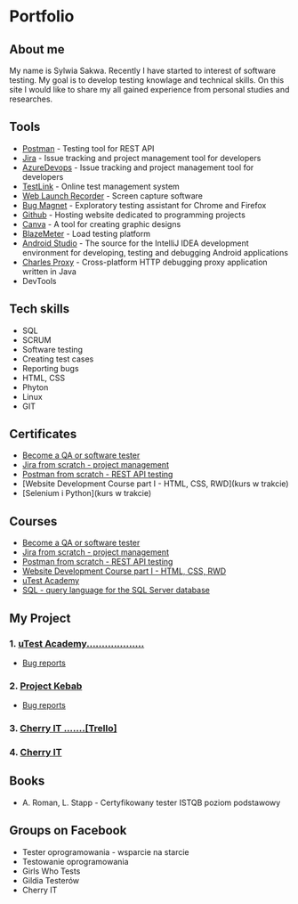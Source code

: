 # Portfolio

## About me

My name is Sylwia Sakwa. Recently I have started to interest of software testing. My goal is to develop testing knowlage and technical skills. On this site I would like to share my all gained experience from personal studies and researches.

## Tools
* [Postman](https://www.postman.com) - Testing tool for REST API
* [Jira](https://www.atlassian.com/software/jira0) - Issue tracking and project management tool for developers
* [AzureDevops](https://azure.microsoft.com/pl-pl/products/devops/#overview) - Issue tracking and project management tool for developers
* [TestLink](https://testlink.org/) - Online test management system
* [Web Launch Recorder](https://screencast-o-matic.com/screen-recorder) - Screen capture software
* [Bug Magnet](https://chrome.google.com/webstore/detail/bug-magnet/efhedldbjahpgjcneebmbolkalbhckfi?hl=pl) - Exploratory testing assistant for Chrome and Firefox
* [Github](https://github.com/) - Hosting website dedicated to programming projects
* [Canva](https://www.canva.com/) - A tool for creating graphic designs
* [BlazeMeter](https://www.blazemeter.com/) - Load testing platform
* [Android Studio](https://developer.android.com/studio) - The source for the IntelliJ IDEA development environment for developing, testing and debugging Android applications
* [Charles Proxy](https://www.charlesproxy.com/) - Cross-platform HTTP debugging proxy application written in Java
* DevTools

## Tech skills

* SQL
* SCRUM
* Software testing
* Creating test cases
* Reporting bugs
* HTML, CSS
* Phyton
* Linux
* GIT

## Certificates

* [Become a QA or software tester](https://www.udemy.com/certificate/UC-c2c66487-fa4b-4e97-936d-449274b35055/)
* [Jira from scratch - project management](https://www.udemy.com/certificate/UC-20d54e62-1c30-4e89-afc1-ea4109db748f/)
* [Postman from scratch - REST API testing](https://www.udemy.com/certificate/UC-bd9b4ac1-0f5e-45f9-b028-e682cc4bc1e9/)
* [Website Development Course part I - HTML, CSS, RWD](kurs w trakcie)
* [Selenium i Python](kurs w trakcie)

## Courses

* [Become a QA or software tester](https://www.udemy.com/course/zostan-qa-od-zera/)
* [Jira from scratch - project management](https://www.udemy.com/course/kurs-jira-od-podstaw-zarzadzanie-projektami/)
* [Postman from scratch - REST API testing](https://www.udemy.com/course/postman-od-podstaw-testowanie-rest-api/)
* [Website Development Course part I - HTML, CSS, RWD](https://www.udemy.com/course/od-zera-do-front-end-developera-cz1/)
* [uTest Academy](https://utest.com)
* [SQL - query language for the SQL Server database](https://www.udemy.com/course/kurs-sql/?src=sac&kw=sql+jezyk+zapytan+do+bazy)

## My Project

### 1. [uTest Academy...................](https://drive.google.com/drive/u/0/folders/1boXiCvDKwE8lj6OfietkmcX5N_8VAJM3)
* [Bug reports](https://drive.google.com/drive/u/0/folders/1WpumTu7134zbpF_lAPPzTeuv9pAlYLL_)

### 2. [Project Kebab](https://drive.google.com/drive/u/0/folders/1TFE319GqvE0ngcJyG8SXmPE0_zLNLAQU)
* [Bug reports](https://drive.google.com/drive/u/0/folders/1f13wG-MqGGFsMxFNtsFfN6b_PsJ3p49X)

### 3. [Cherry IT .......[Trello]]()

### 4. [Cherry IT](https://drive.google.com/drive/u/0/folders/1YjxcM-LlYY_bblYpBpC9G476eo--bQ4g)


## Books

* A. Roman, L. Stapp - Certyfikowany tester ISTQB poziom podstawowy

## Groups on Facebook

* Tester oprogramowania - wsparcie na starcie
* Testowanie oprogramowania
* Girls Who Tests
* Gildia Testerów
* Cherry IT







